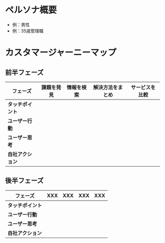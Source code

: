 # ペルソナ概要
- 例：男性
- 例：35歳管理職


# カスタマージャーニーマップ
## 前半フェーズ
| フェーズ           | 課題を発見 | 情報を検索 | 解決方法をまとめ | サービスを比較 |
| ------------------ | ---------- | ---------- | ---------------- | -------------- |
| **タッチポイント** |            |            |                  |                |
| **ユーザー行動**   |            |            |                  |                |
| **ユーザー思考**   |            |            |                  |                |
| **自社アクション** |            |            |                  |                |

## 後半フェーズ
| フェーズ           | XXX | XXX | XXX | XXX |
| ------------------ | --- | --- | --- | --- |
| **タッチポイント** |     |     |     |     |
| **ユーザー行動**   |     |     |     |     |
| **ユーザー思考**   |     |     |     |     |
| **自社アクション** |     |     |     |     |
